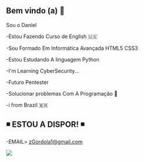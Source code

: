 ## Bem vindo (a)  🏴



Sou o Daniel

-Estou Fazendo Curso de English 🇺🇸

-Sou Formado Em Informática Avançada HTML5 CSS3

-Estou Estudando A linguagem Python

-I'm Learning CyberSecurity...

-Futuro Pentester

-Solucionar problemas Com A Programação 👤

-i from Brazil 🇧🇷
   ## ◾ ESTOU A DISPOR! ◾
-EMAIL> zGordola1@gmail.com

![](https://media1.tenor.com/m/MYXc1fDBfJkAAAAC/hydradx-hydra.gif)
